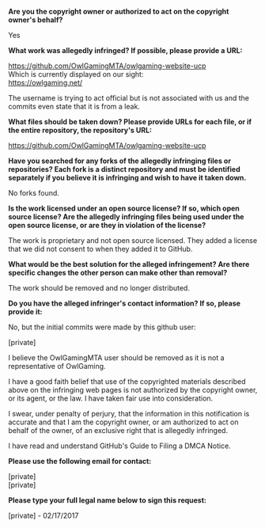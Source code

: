 **Are you the copyright owner or authorized to act on the copyright owner's behalf?** 

Yes

**What work was allegedly infringed? If possible, please provide a URL:**

https://github.com/OwlGamingMTA/owlgaming-website-ucp  
Which is currently displayed on our sight:  
https://owlgaming.net/

The username is trying to act official but is not associated with us and the commits even state that it is from a leak.

**What files should be taken down? Please provide URLs for each file, or if the entire repository, the repository's URL:**

https://github.com/OwlGamingMTA/owlgaming-website-ucp

**Have you searched for any forks of the allegedly infringing files or repositories? Each fork is a distinct repository and must be identified separately if you believe it is infringing and wish to have it taken down.**

No forks found.

**Is the work licensed under an open source license? If so, which open source license? Are the allegedly infringing files being used under the open source license, or are they in violation of the license?**

The work is proprietary and not open source licensed. They added a license that we did not consent to when they added it to GitHub.

**What would be the best solution for the alleged infringement? Are there specific changes the other person can make other than removal?**

The work should be removed and no longer distributed.

**Do you have the alleged infringer's contact information? If so, please provide it:**

No, but the initial commits were made by this github user:

[private]

I believe the OwlGamingMTA user should be removed as it is not a representative of OwlGaming.

I have a good faith belief that use of the copyrighted materials described above on the infringing web pages is not authorized by the copyright owner, or its agent, or the law. I have taken fair use into consideration.

I swear, under penalty of perjury, that the information in this notification is accurate and that I am the copyright owner, or am authorized to act on behalf of the owner, of an exclusive right that is allegedly infringed.

I have read and understand GitHub's Guide to Filing a DMCA Notice.

**Please use the following email for contact:**

[private]  
[private]

**Please type your full legal name below to sign this request:**

[private] - 02/17/2017
